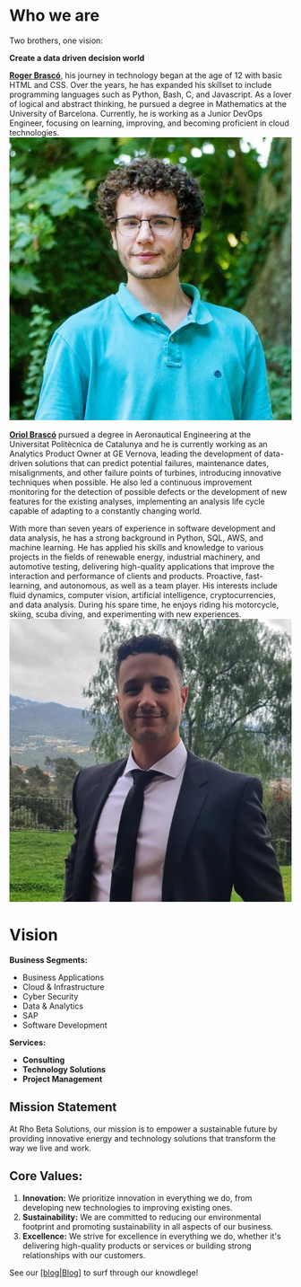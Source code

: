 # Who we are

Two brothers, one vision:

**Create a data driven decision world**

**[Roger Brascó](https://www.linkedin.com/in/rbrasco/)**, his journey in technology began at the age of 12 with basic HTML and CSS. Over the years, he has
expanded his skillset to include programming languages such as Python, Bash, C, and Javascript. As a lover of logical
and
abstract thinking, he pursued a degree in Mathematics at the University of Barcelona. Currently, he is working as a
Junior
DevOps Engineer, focusing on learning, improving, and becoming proficient in cloud technologies.
![img.png](img.png)

**[Oriol Brascó](https://www.linkedin.com/in/brascooriol/)** pursued a degree in Aeronautical Engineering at the Universitat Politècnica de Catalunya and he is
currently working as an Analytics Product Owner at GE Vernova, leading the development of data-driven
solutions that can predict potential failures, maintenance dates, misalignments, and other failure points of turbines,
introducing innovative techniques when possible. He also led a continuous improvement monitoring for the detection of
possible defects or the development of new features for the existing analyses, implementing an analysis life cycle
capable of adapting to a constantly changing world.

With more than seven years of experience in software development and data analysis, he has a strong background in
Python, SQL, AWS, and machine learning. He has applied his skills and knowledge to various projects in the fields of
renewable energy, industrial machinery, and automotive testing, delivering high-quality applications that improve the
interaction and performance of clients and products. Proactive, fast-learning, and autonomous, as well as a team player.
His interests include fluid dynamics, computer vision, artificial intelligence, cryptocurrencies, and data analysis.
During his spare time, he enjoys riding his motorcycle, skiing, scuba diving, and experimenting with new experiences.
![img_1.png](img_1.png)

# Vision

**Business Segments:**

- Business Applications
- Cloud & Infrastructure
- Cyber Security
- Data & Analytics
- SAP
- Software Development

**Services:**

- **Consulting**
- **Technology Solutions**
- **Project Management**

## **Mission Statement**

At Rho Beta Solutions, our mission is to empower a sustainable future by providing innovative energy and technology
solutions that transform the way we live and work.

## **Core Values:**

1. **Innovation:** We prioritize innovation in everything we do, from developing new technologies to improving existing
   ones.
2. **Sustainability:** We are committed to reducing our environmental footprint and promoting sustainability in all
   aspects of our business.
3. **Excellence:** We strive for excellence in everything we do, whether it's delivering high-quality products or
   services or building strong relationships with our customers.

See our [[blog|Blog]](blog/index.md) to surf through our knowdlege!
